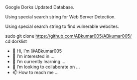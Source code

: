 Google Dorks Updated Database.    


Using special search string for Web Server Detection.


Using special search string to find vulnerable websites.

sudo git clone https://github.com/ABkumar005/ABkumar005/  
cd dorklist

- 👋 Hi, I’m @ABkumar005
- 👀 I’m interested in ...
- 🌱 I’m currently learning ...
- 💞️ I’m looking to collaborate on ...
- 📫 How to reach me ...

<!---
ABkumar005/ABkumar005 is a ✨ special ✨ repository because its `README.md` (this file) appears on your GitHub profile.
You can click the Preview link to take a look at your changes.
--->
